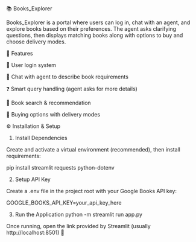 📚 Books_Explorer

Books_Explorer is a portal where users can log in, chat with an agent, and explore books based on their preferences. The agent asks clarifying questions, then displays matching books along with options to buy and choose delivery modes.

🚀 Features

🔑 User login system

💬 Chat with agent to describe book requirements

❓ Smart query handling (agent asks for more details)

📖 Book search & recommendation

🛒 Buying options with delivery modes

⚙️ Installation & Setup
1. Install Dependencies

Create and activate a virtual environment (recommended), then install requirements:

pip install streamlit requests python-dotenv

2. Setup API Key

Create a .env file in the project root with your Google Books API key:

GOOGLE_BOOKS_API_KEY=your_api_key_here

3. Run the Application
python -m streamlit run app.py


Once running, open the link provided by Streamlit (usually http://localhost:8501) 🎉
